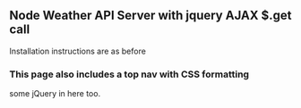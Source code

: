 ## Node Weather API Server with jquery AJAX $.get call
Installation instructions are as before

### This page also includes a top nav with CSS formatting
some jQuery in here too.